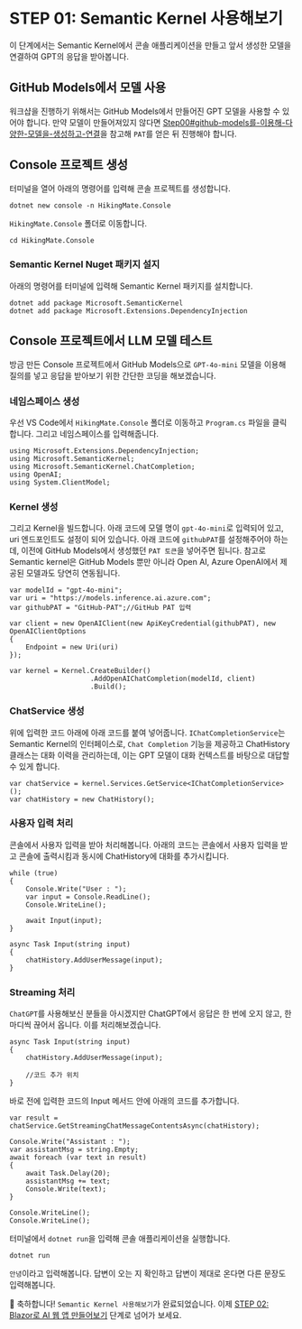 # STEP 01: Semantic Kernel 사용해보기

이 단계에서는 Semantic Kernel에서 콘솔 애플리케이션을 만들고 앞서 생성한 모델을 연결하여 GPT의 응답을 받아봅니다.

## GitHub Models에서 모델 사용

워크샵을 진행하기 위해서는 GitHub Models에서 만들어진 GPT 모델을 사용할 수 있어야 합니다. 만약 모델이 만들어져있지 않다면 [Step00#github-models를-이용해-다양한-모델을-생성하고-연결](./step-00.md#github-models를-이용해-다양한-모델을-생성하고-연결)을 참고해 `PAT`를 얻은 뒤 진행해야 합니다.


## Console 프로젝트 생성

터미널을 열어 아래의 명령어를 입력해 콘솔 프로젝트를 생성합니다.

```
dotnet new console -n HikingMate.Console
```

`HikingMate.Console` 폴더로 이동합니다.
```
cd HikingMate.Console
```

### Semantic Kernel Nuget 패키지 설지

아래의 명령어를 터미널에 입력해 Semantic Kernel 패키지를 설치합니다.

```
dotnet add package Microsoft.SemanticKernel
dotnet add package Microsoft.Extensions.DependencyInjection
```

## Console 프로젝트에서 LLM 모델 테스트

방금 만든 Console 프로젝트에서 GitHub Models으로 `GPT-4o-mini` 모델을 이용해 질의를 넣고 응답을 받아보기 위한 간단한 코딩을 해보겠습니다.

### 네임스페이스 생성

우선 VS Code에서 `HikingMate.Console` 폴더로 이동하고 `Program.cs` 파일을 클릭합니다.
그리고 네임스페이스를 입력해줍니다.

```
using Microsoft.Extensions.DependencyInjection;
using Microsoft.SemanticKernel;
using Microsoft.SemanticKernel.ChatCompletion;
using OpenAI;
using System.ClientModel;
```

### Kernel 생성

그리고 Kernel을 빌드합니다. 아래 코드에 모델 명이 `gpt-4o-mini`로 입력되어 있고, uri 엔드포인트도 설정이 되어 있습니다. 아래 코드에 `githubPAT`를 설정해주어야 하는데, 이전에 GitHub Models에서 생성했던 `PAT 토큰`을 넣어주면 됩니다. 참고로 Semantic kernel은 GitHub Models 뿐만 아니라 Open AI, Azure OpenAI에서 제공된 모델과도 당연히 연동됩니다.

```
var modelId = "gpt-4o-mini";
var uri = "https://models.inference.ai.azure.com";
var githubPAT = "GitHub-PAT";//GitHub PAT 입력

var client = new OpenAIClient(new ApiKeyCredential(githubPAT), new OpenAIClientOptions 
{ 
    Endpoint = new Uri(uri) 
});

var kernel = Kernel.CreateBuilder()
                    .AddOpenAIChatCompletion(modelId, client)
                    .Build();
```

### ChatService 생성

위에 입력한 코드 아래에 아래 코드를 붙여 넣어줍니다. `IChatCompletionService`는 Semantic Kernel의 인터페이스로, `Chat Completion` 기능을 제공하고 ChatHistory 클래스는 대화 이력을 관리하는데, 이는 GPT 모델이 대화 컨텍스트를 바탕으로 대답할 수 있게 합니다.

```
var chatService = kernel.Services.GetService<IChatCompletionService>();
var chatHistory = new ChatHistory();
```

### 사용자 입력 처리

콘솔에서 사용자 입력을 받아 처리해봅니다. 아래의 코드는 콘솔에서 사용자 입력을 받고 콘솔에 출력시킴과 동시에 ChatHistory에 대화를 추가시킵니다.

```
while (true)
{
    Console.Write("User : ");
    var input = Console.ReadLine();
    Console.WriteLine();

    await Input(input);
}

async Task Input(string input)
{
    chatHistory.AddUserMessage(input);
}
```

### Streaming 처리

`ChatGPT`를 사용해보신 분들을 아시겠지만 ChatGPT에서 응답은 한 번에 오지 않고, 한마디씩 끊어서 옵니다. 이를 처리해보겠습니다.

```
async Task Input(string input)
{
    chatHistory.AddUserMessage(input);

    //코드 추가 위치
}
```
바로 전에 입력한 코드의 Input 메서드 안에 아래의 코드를 추가합니다.

```
var result = chatService.GetStreamingChatMessageContentsAsync(chatHistory);
    
Console.Write("Assistant : ");
var assistantMsg = string.Empty;
await foreach (var text in result)
{
    await Task.Delay(20);
    assistantMsg += text;
    Console.Write(text);
}
    
Console.WriteLine();
Console.WriteLine();

```

터미널에서 `dotnet run`을 입력해 콘솔 애플리케이션을 실행합니다. 

```
dotnet run
```

`안녕`이라고 입력해봅니다. 답변이 오는 지 확인하고 답변이 제대로 온다면 다른 문장도 입력해봅니다.

🎉 축하합니다! `Semantic Kernel 사용해보기`가 완료되었습니다. 이제 [STEP 02: Blazor로 AI 웹 앱 만들어보기](./step-02.md) 단계로 넘어가 보세요.




